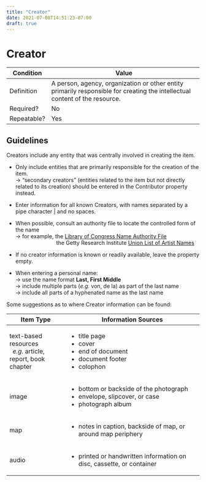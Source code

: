 ```yaml
---
title: "Creator"
date: 2021-07-08T14:51:23-07:00
draft: true
---
```


# Creator

| Condition  | Value |
|-------------|---------------------------|
| Definition  | A person, agency, organization or other entity primarily responsible for creating the intellectual content of the resource. |
| Required?   | No                        |
| Repeatable? | Yes                        |

## Guidelines

Creators include any entity that was centrally involved in creating the item.

- Only include entities that are primarily responsible for the creation of the item. \
&rarr; “secondary creators” (entities related to the item but not directly related to its creation) should be entered in the Contributor property instead.

- Enter information for all known Creators, with names separated by a pipe character | and no spaces.

- When possible, consult an authority file to locate the controlled form of the name \
&rarr; for example, the [Library of Congress Name Authority File](https://authorities.loc.gov/) \
&nbsp;&nbsp;&nbsp;&nbsp;&nbsp;&nbsp;&nbsp;&nbsp;&nbsp;&nbsp;&nbsp;&nbsp;&nbsp;&nbsp;&nbsp;&nbsp;&nbsp;&nbsp;&nbsp;&nbsp;&nbsp;&nbsp;&nbsp;&nbsp;&nbsp;&nbsp; the Getty Research Institute [Union List of Artist Names](http://www.getty.edu/research/tools/vocabularies/ulan/)

- If no creator information is known or readily available, leave the property empty.

- When entering a personal name: \
&rarr; use the name format **Last, First Middle** \
&rarr; include multiple parts (*e.g.* von, de la) as part of the last name \
&rarr; include all parts of a hyphenated name as the last name

Some suggestions as to where Creator information can be found:

| Item Type      | Information Sources |
| ----------- | ----------- |
| text-based resources <br>&nbsp;&nbsp;*e.g.* article, report, book<br>chapter    | <ul><li>title page</li><li>cover</li><li>end of document</li><li>document footer</li><li>colophon</li></ul>      |
| image   | <ul><li>bottom or backside of the photograph</li><li>envelope, slipcover, or case</li><li>photograph album</li></ul>
| map   | <ul><li>notes in caption, backside of map, or around map periphery</li></ul>        |
| audio   | <ul><li>printed or handwritten information on disc, cassette, or container</li></ul>        |
